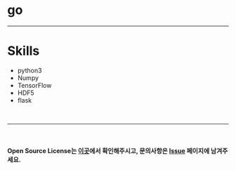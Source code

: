 # go

---

# Skills
- python3
- Numpy
- TensorFlow
- HDF5
- flask

<br>

---
  
<br>

#### Open Source License는 [이곳](NOTICE.md)에서 확인해주시고, 문의사항은 [Issue](https://github.com/IllIIIllll/go/issues) 페이지에 남겨주세요.
